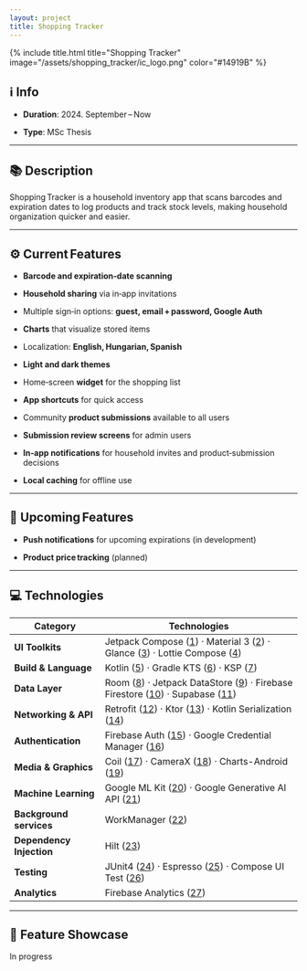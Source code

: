 ```yaml
---
layout: project
title: Shopping Tracker
---
```


{%
    include title.html
    title="Shopping Tracker"
    image="/assets/shopping_tracker/ic_logo.png"
    color="#14919B"
%}

## ℹ️ Info

- **Duration**: 2024. September – Now

- **Type**: MSc Thesis

---

## 📚 **Description**

Shopping Tracker is a household inventory app that scans barcodes and expiration dates
to log products and track stock levels, making household organization quicker and easier.

---

## ⚙️ **Current Features**

- **Barcode and expiration‑date scanning**

- **Household sharing** via in‑app invitations

- Multiple sign‑in options: **guest, email + password, Google Auth**

- **Charts** that visualize stored items

- Localization: **English, Hungarian, Spanish**

- **Light and dark themes**

- Home‑screen **widget** for the shopping list

- **App shortcuts** for quick access

- Community **product submissions** available to all users

- **Submission review screens** for admin users

- **In‑app notifications** for household invites and product‑submission decisions

- **Local caching** for offline use

---

## 🚧 Upcoming Features

- **Push notifications** for upcoming expirations (in development)

- **Product price tracking** (planned)

---

## 💻 **Technologies**

| **Category**             | **Technologies**                                                                   |
| ------------------------ | ---------------------------------------------------------------------------------- |
| **UI Toolkits**          | Jetpack Compose ([1]) · Material 3 ([2]) · Glance ([3]) · Lottie Compose ([4])     |
| **Build & Language**     | Kotlin ([5]) · Gradle KTS ([6]) · KSP ([7])                                        |
| **Data Layer**           | Room ([8]) · Jetpack DataStore ([9]) · Firebase Firestore ([10]) · Supabase ([11]) |
| **Networking & API**     | Retrofit ([12]) · Ktor ([13]) · Kotlin Serialization ([14])                        |
| **Authentication**       | Firebase Auth ([15]) · Google Credential Manager ([16])                            |
| **Media & Graphics**     | Coil ([17]) · CameraX ([18]) · Charts-Android ([19])                               |
| **Machine Learning**     | Google ML Kit ([20]) · Google Generative AI API ([21])                             |
| **Background services**  | WorkManager ([22])                                                                 |
| **Dependency Injection** | Hilt ([23])                                                                        |
| **Testing**              | JUnit4 ([24]) · Espresso ([25]) · Compose UI Test ([26])                           |
| **Analytics**            | Firebase Analytics ([27])                                                          |

---

## 📸 **Feature Showcase**

In progress

[1]: https://developer.android.com/jetpack/compose
[2]: https://m3.material.io/
[3]: https://developer.android.com/jetpack/compose/glance
[4]: https://github.com/airbnb/lottie-android
[5]: https://kotlinlang.org/
[6]: https://docs.gradle.org/current/userguide/kotlin_dsl.html
[7]: https://github.com/google/ksp
[8]: https://developer.android.com/training/data-storage/room
[9]: https://developer.android.com/topic/libraries/architecture/datastore
[10]: https://firebase.google.com/docs/firestore
[11]: https://supabase.io/
[12]: https://square.github.io/retrofit/
[13]: https://ktor.io/
[14]: https://kotlinlang.org/docs/serialization.html
[15]: https://firebase.google.com/docs/auth
[16]: https://developer.android.com/guide/topics/connectivity/credential-manager
[17]: https://coil-kt.github.io/coil/
[18]: https://developer.android.com/training/camerax
[19]: https://https://github.com/dautovicharis/Charts
[20]: https://developers.google.com/ml-kit
[21]: https://ai.google.dev/gemini-api/docs/
[22]: https://developer.android.com/topic/libraries/architecture/workmanager
[23]: https://developer.android.com/training/dependency-injection/hilt-android
[24]: https://junit.org/junit4/
[25]: https://developer.android.com/training/testing/espresso
[26]: https://developer.android.com/jetpack/compose/testing
[27]: https://firebase.google.com/docs/analytics
